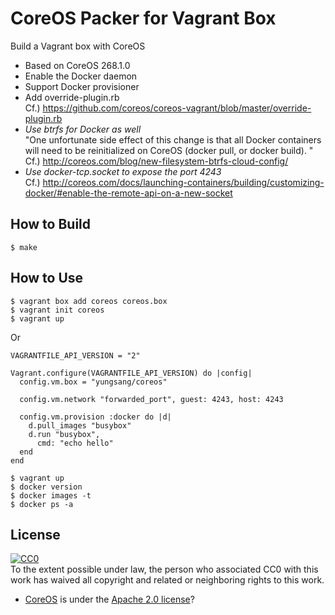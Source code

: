 # CoreOS Packer for Vagrant Box

Build a Vagrant box with CoreOS

- Based on CoreOS 268.1.0
- Enable the Docker daemon
- Support Docker provisioner
- Add override-plugin.rb  
Cf.) https://github.com/coreos/coreos-vagrant/blob/master/override-plugin.rb
- *Use btrfs for Docker as well*  
"One unfortunate side effect of this change is that all Docker containers will need to be reinitialized on CoreOS (docker pull, or docker build). "  
Cf.) http://coreos.com/blog/new-filesystem-btrfs-cloud-config/  
- *Use docker-tcp.socket to expose the port 4243*  
Cf.) http://coreos.com/docs/launching-containers/building/customizing-docker/#enable-the-remote-api-on-a-new-socket

## How to Build

```
$ make
```

## How to Use

```
$ vagrant box add coreos coreos.box
$ vagrant init coreos
$ vagrant up
```

Or

```
VAGRANTFILE_API_VERSION = "2"

Vagrant.configure(VAGRANTFILE_API_VERSION) do |config|
  config.vm.box = "yungsang/coreos"

  config.vm.network "forwarded_port", guest: 4243, host: 4243

  config.vm.provision :docker do |d|
    d.pull_images "busybox"
    d.run "busybox",
      cmd: "echo hello"
  end
end
```

```
$ vagrant up
$ docker version
$ docker images -t
$ docker ps -a
```

## License

[![CC0](http://i.creativecommons.org/p/zero/1.0/88x31.png)](http://creativecommons.org/publicdomain/zero/1.0/)  
To the extent possible under law, the person who associated CC0 with this work has waived all copyright and related or neighboring rights to this work.

- [CoreOS](https://coreos.com/) is under the [Apache 2.0 license](http://www.apache.org/licenses/LICENSE-2.0)?
